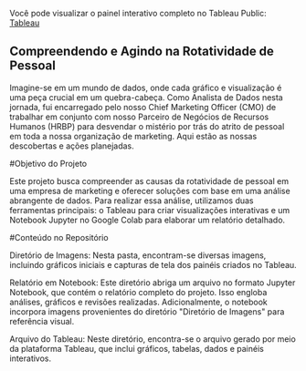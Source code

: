 Você pode visualizar o painel interativo completo no Tableau Public: 
[Tableau]([URL](https://public.tableau.com/views/Trabalhoindividual/Mdiapormotivo?:language=pt-BR&publish=yes&:display_count=n&:origin=viz_share_link))
  

## Compreendendo e Agindo na Rotatividade de Pessoal

Imagine-se em um mundo de dados, onde cada gráfico e visualização é uma peça crucial em um quebra-cabeça. Como Analista de Dados nesta jornada, fui encarregado pelo nosso Chief Marketing Officer (CMO) de trabalhar em conjunto com nosso Parceiro de Negócios de Recursos Humanos (HRBP) para desvendar o mistério por trás do atrito de pessoal em toda a nossa organização de marketing. Aqui estão as nossas descobertas e ações planejadas.

#Objetivo do Projeto

Este projeto busca compreender as causas da rotatividade de pessoal em uma empresa de marketing e oferecer soluções com base em uma análise abrangente de dados. Para realizar essa análise, utilizamos duas ferramentas principais: o Tableau para criar visualizações interativas e um Notebook Jupyter no Google Colab para elaborar um relatório detalhado.

#Conteúdo no Repositório

Diretório de Imagens: Nesta pasta, encontram-se diversas imagens, incluindo gráficos iniciais e capturas de tela dos painéis criados no Tableau.

Relatório em Notebook: Este diretório abriga um arquivo no formato Jupyter Notebook, que contém o relatório completo do projeto. Isso engloba análises, gráficos e revisões realizadas. Adicionalmente, o notebook incorpora imagens provenientes do diretório "Diretório de Imagens" para referência visual.

Arquivo do Tableau: Neste diretório, encontra-se o arquivo gerado por meio da plataforma Tableau, que inclui gráficos, tabelas, dados e painéis interativos.